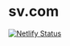 # sv.com
[![Netlify Status](https://api.netlify.com/api/v1/badges/ba627638-04d5-4734-bc7b-b3d55182cb61/deploy-status)](https://app.netlify.com/sites/sangv/deploys)
